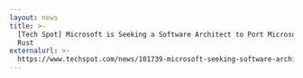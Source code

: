 ```yaml
---
layout: news
title: >-
  [Tech Spot] Microsoft is Seeking a Software Architect to Port Microsoft 365 to
  Rust
externalurl: >-
  https://www.techspot.com/news/101739-microsoft-seeking-software-architect-port-microsoft-365-rust.html
---
```

